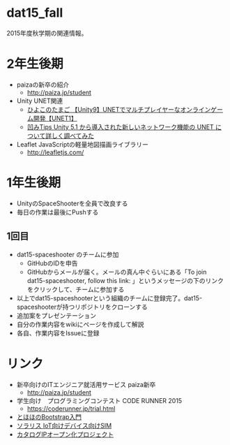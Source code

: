 # dat15_fall
2015年度秋学期の関連情報。

# 2年生後期
- paizaの新卒の紹介
    - http://paiza.jp/student
- Unity UNET関連
    - [ひよこのたまご 【Unity9】UNETでマルチプレイヤーなオンラインゲーム開発【UNET1】](http://hiyotama.hatenablog.com/entry/2015/07/06/153000)
    - [凹みTips Unity 5.1 から導入された新しいネットワーク機能の UNET について詳しく調べてみた](http://tips.hecomi.com/entry/2015/08/14/220030)
- Leaflet JavaScriptの軽量地図描画ライブラリー
  - http://leafletjs.com/

# 1年生後期
- UnityのSpaceShooterを全員で改良する
- 毎日の作業は最後にPushする

## 1回目
- dat15-spaceshooter のチームに参加
    - GitHubのIDを申告
    - GitHubからメールが届く。メールの真ん中ぐらいにある「To join dat15-spaceshooter, follow this link: 」というメッセージの下のリンクをクリックして、チームに参加する
- 以上でdat15-spaceshooterという組織のチームに登録完了。dat15-spaceshooterが持つリポジトリをクローンする
- 追加案をプレゼンテーション
- 自分の作業内容をwikiにページを作成して解説
- 各自、作業内容をIssueに登録

# リンク
- 新卒向けのITエンジニア就活用サービス paiza新卒
    - http://paiza.jp/student
- 学生向け　プログラミングコンテスト CODE RUNNER 2015  
    - https://coderunner.jp/trial.html
- [とほほのBootstrap入門](http://www.tohoho-web.com/ex/bootstrap.html)
- [ソラリス IoT向けデバイス向けSIM](https://soracom.jp/)
- [カタログIPオープン化プロジェクト](http://open.channel.or.jp/)

